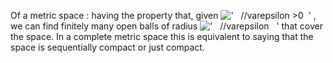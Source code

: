 Of a metric space : having the property that, given
!['   //varepsilon \>0  '](../dictionary/equation_images/20330.1..png) ,
we can find finitely many open balls of radius
!['   //varepsilon   '](../dictionary/equation_images/20330.2..png) that
cover the space. In a complete metric space this is equivalent to saying
that the space is sequentially compact or just compact.
